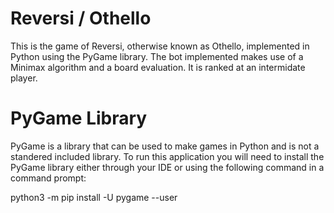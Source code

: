# Reversi / Othello

This is the game of Reversi, otherwise known as Othello, implemented in Python using the PyGame library. 
The bot implemented makes use of a Minimax algorithm and a board evaluation. It is ranked at an intermidate player.

# PyGame Library

PyGame is a library that can be used to make games in Python and is not a standered included library. To run this application 
you will need to install the PyGame library either through your IDE or using the following command in a command prompt:

python3 -m pip install -U pygame --user
